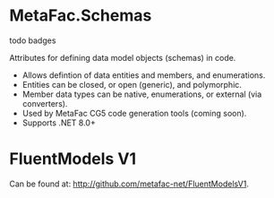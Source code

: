 # MetaFac.Schemas

todo badges

Attributes for defining data model objects (schemas) in code.
- Allows defintion of data entities and members, and enumerations.
- Entities can be closed, or open (generic), and polymorphic.
- Member data types can be native, enumerations, or external (via converters).
- Used by MetaFac CG5 code generation tools (coming soon).
- Supports .NET 8.0+

# FluentModels V1


Can be found at: http://github.com/metafac-net/FluentModelsV1.

